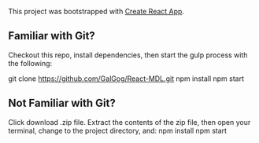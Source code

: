 This project was bootstrapped with [Create React App](https://github.com/facebook/create-react-app).

## Familiar with Git?
Checkout this repo, install dependencies, then start the gulp process with the following:

git clone https://github.com/GalGog/React-MDL.git
npm install
npm start

## Not Familiar with Git?
Click download .zip file. 
Extract the contents of the zip file, then open your terminal, change to the project directory, and:
npm install
npm start
